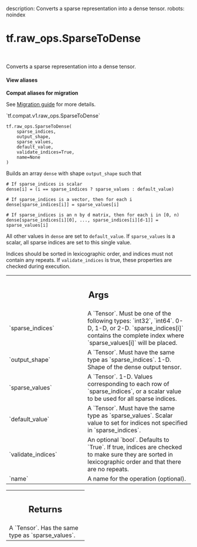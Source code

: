 description: Converts a sparse representation into a dense tensor.
robots: noindex

# tf.raw_ops.SparseToDense

<!-- Insert buttons and diff -->

<table class="tfo-notebook-buttons tfo-api nocontent" align="left">

</table>



Converts a sparse representation into a dense tensor.

<section class="expandable">
  <h4 class="showalways">View aliases</h4>
  <p>
<b>Compat aliases for migration</b>
<p>See
<a href="https://www.tensorflow.org/guide/migrate">Migration guide</a> for
more details.</p>
<p>`tf.compat.v1.raw_ops.SparseToDense`</p>
</p>
</section>

<pre class="devsite-click-to-copy prettyprint lang-py tfo-signature-link">
<code>tf.raw_ops.SparseToDense(
    sparse_indices,
    output_shape,
    sparse_values,
    default_value,
    validate_indices=True,
    name=None
)
</code></pre>



<!-- Placeholder for "Used in" -->

Builds an array `dense` with shape `output_shape` such that

```
# If sparse_indices is scalar
dense[i] = (i == sparse_indices ? sparse_values : default_value)

# If sparse_indices is a vector, then for each i
dense[sparse_indices[i]] = sparse_values[i]

# If sparse_indices is an n by d matrix, then for each i in [0, n)
dense[sparse_indices[i][0], ..., sparse_indices[i][d-1]] = sparse_values[i]
```

All other values in `dense` are set to `default_value`.  If `sparse_values` is a
scalar, all sparse indices are set to this single value.

Indices should be sorted in lexicographic order, and indices must not
contain any repeats. If `validate_indices` is true, these properties
are checked during execution.

<!-- Tabular view -->
 <table class="responsive fixed orange">
<colgroup><col width="214px"><col></colgroup>
<tr><th colspan="2"><h2 class="add-link">Args</h2></th></tr>

<tr>
<td>
`sparse_indices`
</td>
<td>
A `Tensor`. Must be one of the following types: `int32`, `int64`.
0-D, 1-D, or 2-D.  `sparse_indices[i]` contains the complete
index where `sparse_values[i]` will be placed.
</td>
</tr><tr>
<td>
`output_shape`
</td>
<td>
A `Tensor`. Must have the same type as `sparse_indices`.
1-D.  Shape of the dense output tensor.
</td>
</tr><tr>
<td>
`sparse_values`
</td>
<td>
A `Tensor`.
1-D.  Values corresponding to each row of `sparse_indices`,
or a scalar value to be used for all sparse indices.
</td>
</tr><tr>
<td>
`default_value`
</td>
<td>
A `Tensor`. Must have the same type as `sparse_values`.
Scalar value to set for indices not specified in
`sparse_indices`.
</td>
</tr><tr>
<td>
`validate_indices`
</td>
<td>
An optional `bool`. Defaults to `True`.
If true, indices are checked to make sure they are sorted in
lexicographic order and that there are no repeats.
</td>
</tr><tr>
<td>
`name`
</td>
<td>
A name for the operation (optional).
</td>
</tr>
</table>



<!-- Tabular view -->
 <table class="responsive fixed orange">
<colgroup><col width="214px"><col></colgroup>
<tr><th colspan="2"><h2 class="add-link">Returns</h2></th></tr>
<tr class="alt">
<td colspan="2">
A `Tensor`. Has the same type as `sparse_values`.
</td>
</tr>

</table>


